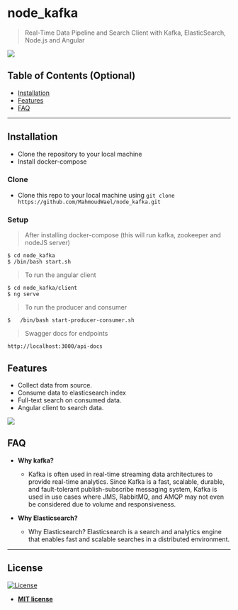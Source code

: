 
<!-- [![FVCproductions](https://avatars1.githubusercontent.com/u/4284691?v=3&s=200)](http://fvcproductions.com) -->

# node_kafka

> Real-Time Data Pipeline and Search Client with Kafka, ElasticSearch, Node.js and Angular

[![](https://i.imgur.com/zSL5zPf.png)]()



## Table of Contents (Optional)

- [Installation](#installation)
- [Features](#features)
- [FAQ](#faq)
---


## Installation

- Clone the repository to your local machine
- Install docker-compose

### Clone

- Clone this repo to your local machine using `git clone https://github.com/MahmoudWael/node_kafka.git`

### Setup

> After installing docker-compose (this will run kafka, zookeeper and nodeJS server)

```shell
$ cd node_kafka
$ /bin/bash start.sh 
```

>  To run the angular client

```shell
$ cd node_kafka/client
$ ng serve
```
>  To run the producer and consumer

```shell
$   /bin/bash start-producer-consumer.sh 
```

>  Swagger docs for endpoints

```shell
http://localhost:3000/api-docs
```
## Features
- Collect data from source.
- Consume data to elasticsearch index
- Full-text search on consumed data.
- Angular client to search data.

[![](https://media.giphy.com/media/YPu0Hnyui2vAyfWOeo/giphy.gif)]()


## FAQ

- **Why kafka?**
    - Kafka is often used in real-time streaming data architectures to provide real-time analytics. Since Kafka is a fast, scalable, durable, and fault-tolerant publish-subscribe messaging system, Kafka is used in use cases where JMS, RabbitMQ, and AMQP may not even be considered due to volume and responsiveness.

- **Why Elasticsearch?**
    - Why Elasticsearch?
      Elasticsearch is a search and analytics engine that enables fast and scalable searches in a distributed environment.

---

## License

[![License](http://img.shields.io/:license-mit-blue.svg?style=flat-square)](http://badges.mit-license.org)

- **[MIT license](http://opensource.org/licenses/mit-license.php)**
